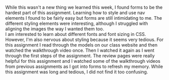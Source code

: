 While this wasn't a new thing we learned this week, I found forms to be the hardest part of this assignment.  Learning how to style and use nav elements I found to be fairly easy but forms are still intimidating to me.  The different styling elements were interesting, although I struggled with aligning the images the way I wanted them too.  
I am interested to learn about different fonts and font sizing in CSS.  However, I'm also nervous about styling because it seems very tedious.
For this assignment I read through the models on our class website and then watched the walkthrough video once.  Then I watched it again as I went through the first steps of the assignment.  The review pages were really helpful for this assignment and I watched some of the walkthrough videos from previous assignments as I got into forms to refresh my memory. While this assignment was long and tedious, I did not find it too confusing.  
